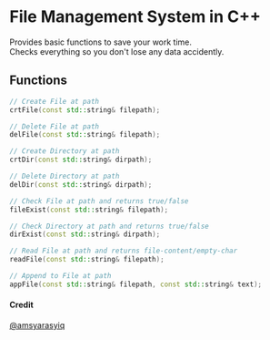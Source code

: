 # File Management System in C++
Provides basic functions to save your work time. <br>
Checks everything so you don't lose any data accidently.

## Functions
```cpp
// Create File at path
crtFile(const std::string& filepath);

// Delete File at path
delFile(const std::string& filepath);

// Create Directory at path
crtDir(const std::string& dirpath);

// Delete Directory at path
delDir(const std::string& dirpath);

// Check File at path and returns true/false
fileExist(const std::string& filepath);

// Check Directory at path and returns true/false
dirExist(const std::string& dirpath);

// Read File at path and returns file-content/empty-char
readFile(const std::string& filepath);

// Append to File at path
appFile(const std::string& filepath, const std::string& text);
```

#### Credit
[@amsyarasyiq](https://github.com/amsyarasyiq)

